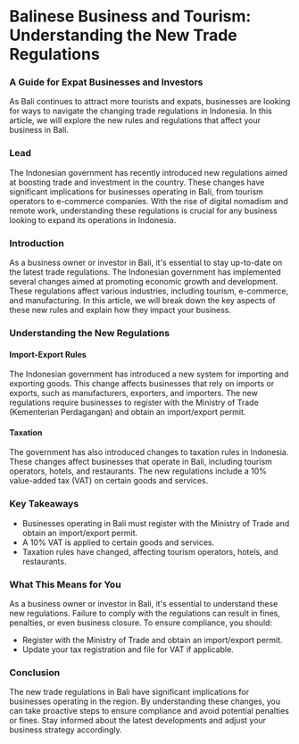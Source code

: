 # Balinese Business and Tourism: Understanding the New Trade Regulations

### A Guide for Expat Businesses and Investors

As Bali continues to attract more tourists and expats, businesses are looking for ways to navigate the changing trade regulations in Indonesia. In this article, we will explore the new rules and regulations that affect your business in Bali.

### Lead

The Indonesian government has recently introduced new regulations aimed at boosting trade and investment in the country. These changes have significant implications for businesses operating in Bali, from tourism operators to e-commerce companies. With the rise of digital nomadism and remote work, understanding these regulations is crucial for any business looking to expand its operations in Indonesia.

### Introduction

As a business owner or investor in Bali, it's essential to stay up-to-date on the latest trade regulations. The Indonesian government has implemented several changes aimed at promoting economic growth and development. These regulations affect various industries, including tourism, e-commerce, and manufacturing. In this article, we will break down the key aspects of these new rules and explain how they impact your business.

### Understanding the New Regulations

#### Import-Export Rules
The Indonesian government has introduced a new system for importing and exporting goods. This change affects businesses that rely on imports or exports, such as manufacturers, exporters, and importers. The new regulations require businesses to register with the Ministry of Trade (Kementerian Perdagangan) and obtain an import/export permit.

#### Taxation
The government has also introduced changes to taxation rules in Indonesia. These changes affect businesses that operate in Bali, including tourism operators, hotels, and restaurants. The new regulations include a 10% value-added tax (VAT) on certain goods and services.

### Key Takeaways

*   Businesses operating in Bali must register with the Ministry of Trade and obtain an import/export permit.
*   A 10% VAT is applied to certain goods and services.
*   Taxation rules have changed, affecting tourism operators, hotels, and restaurants.

### What This Means for You

As a business owner or investor in Bali, it's essential to understand these new regulations. Failure to comply with the regulations can result in fines, penalties, or even business closure. To ensure compliance, you should:

*   Register with the Ministry of Trade and obtain an import/export permit.
*   Update your tax registration and file for VAT if applicable.

### Conclusion

The new trade regulations in Bali have significant implications for businesses operating in the region. By understanding these changes, you can take proactive steps to ensure compliance and avoid potential penalties or fines. Stay informed about the latest developments and adjust your business strategy accordingly.